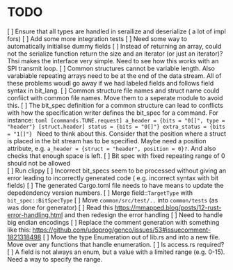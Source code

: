   # TODO
     
  [ ] Ensure that all types are handled in serailize and deserialize ( a lot of impl fors)
  [ ] Add some more integration tests
  [ ] Need some way to automatically initialise dummy fields 
  [ ] Instead of returning  an array, could not the serialize function return the size and an iterator (or just an iterator)? Thsi makes the interface very simple. Need to see how this works with an SPI transmit  loop. 
  [ ] Common structures cannot be variable length. Also varabiable repeating arrays need to be at the end of 
    the data stream. All of these problems woudl go away if we had labeled fields and follows field syntax
    in bit_lang.
  [ ] Common structure file names and struct name could confiict with common file names.
    Move them to a seperate module to avoid this.
  [ ] The bit_spec definition for a common structure can lead to conflicts  with how the specification writer
    defines the bit_spec for a command. For instance:
    ```toml
        [commands.TUNE.request]
        a_header = {bits = "0[]", type = "header"}
        [struct.header]
        status = {bits = "0[]"}
        extra_status = {bits = "1[]"}
    ```
    Need to think about this. Consider that the position where a struct is placed in the bit stream
    has to be specified. Maybe need a position  attribute, e.g. `a_header = {struct = "header", position = 0}?`.
    And also checks that enough space is left.
  [ ] Bit spec with fixed repeating range of 0 should not be allowed   
  [ ] Run clippy
  [ ] Incorrect bit_specs seem to be processed without giving an error leading to incorrectly generated code
    ( e.g. incorrect syntax with bit fields)
  [ ] The generated Cargo.toml file needs to have means to update the depedendency version numbers.
  [ ] Merge field::`TargetType` with `bit_spec::BitSpecType`
   [ ] Move `common/src/test/..` into `common/tests` (as was done for generator)
   [ ] Read this  https://mmapped.blog/posts/12-rust-error-handling.html and then redesign the error handling
   [ ] Need to handle big endian encodings
   [ ] Replace the comment generation with something like this:  https://github.com/udoprog/genco/issues/53#issuecomment-1821318498
   [ ] Move the type Enumeration out of lib.rs and into a new file. Move over any functions that handle enumeration.
   [ ] Is access.rs required?
   [ ] A field is not always an enum, but a value with a limited range (e.g. 0-15). Need a way to specify the range.